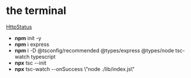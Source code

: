 # the terminal

<a href="https://www.httpstatus.com.br/" target="_blank">HttpStatus</a>

<ul>
  <li><b>npm</b> init -y</li>
  <li><b>npm</b> i express</li>
  <li><b>npm</b> i -D @tsconfig/recommended @types/express @types/node tsc-watch typescript</li>
  <li><b>npx</b> tsc --init</li>
  <li><b>npx</b> tsc-watch --onSuccess \"node ./lib/index.js\"</li>
</ul>
